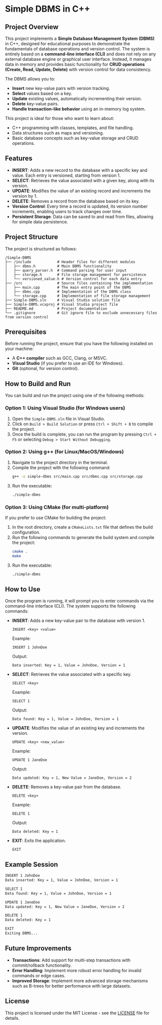 
# Simple DBMS in C++

## Project Overview

This project implements a **Simple Database Management System (DBMS)** in C++, designed for educational purposes to demonstrate the fundamentals of database operations and version control. The system is entirely based on a **command-line interface (CLI)** and does not rely on any external database engine or graphical user interface. Instead, it manages data in memory and provides basic functionality for **CRUD operations (Create, Read, Update, Delete)** with version control for data consistency.

The DBMS allows you to:
- **Insert** new key-value pairs with version tracking.
- **Select** values based on a key.
- **Update** existing values, automatically incrementing their version.
- **Delete** key-value pairs.
- **Handle transaction-like behavior** using an in-memory log system.

This project is ideal for those who want to learn about:
- C++ programming with classes, templates, and file handling.
- Data structures such as maps and versioning.
- Basic database concepts such as key-value storage and CRUD operations.

## Features

- **INSERT**: Adds a new record to the database with a specific key and value. Each entry is versioned, starting from version 1.
- **SELECT**: Retrieves the value associated with a given key, along with its version.
- **UPDATE**: Modifies the value of an existing record and increments the version by 1.
- **DELETE**: Removes a record from the database based on its key.
- **Version Control**: Every time a record is updated, its version number increments, enabling users to track changes over time.
- **Persistent Storage**: Data can be saved to and read from files, allowing for simple data persistence.

## Project Structure

The project is structured as follows:
```
/Simple-DBMS
├── /include            # Header files for different modules
│   ├── dbms.h          # Main DBMS functionality
│   ├── query_parser.h  # Command parsing for user input
│   ├── storage.h       # File storage management for persistence
│   └── versioned_value.h # Version control for each data entry
├── /src                # Source files containing the implementation
│   ├── main.cpp        # The main entry point of the DBMS
│   ├── dbms.cpp        # Implementation of the DBMS class
│   └── storage.cpp     # Implementation of file storage management
├── Simple-DBMS.sln     # Visual Studio solution file
├── Simple-DBMS.vcxproj # Visual Studio project file
├── README.md           # Project documentation
└── .gitignore          # Git ignore file to exclude unnecessary files from version control
```

## Prerequisites

Before running the project, ensure that you have the following installed on your machine:

- A **C++ compiler** such as GCC, Clang, or MSVC.
- **Visual Studio** (if you prefer to use an IDE for Windows).
- **Git** (optional, for version control).

## How to Build and Run

You can build and run the project using one of the following methods:

### Option 1: Using Visual Studio (for Windows users)

1. Open the `Simple-DBMS.sln` file in Visual Studio.
2. Click on `Build > Build Solution` or press `Ctrl + Shift + B` to compile the project.
3. Once the build is complete, you can run the program by pressing `Ctrl + F5` or selecting `Debug > Start Without Debugging`.

### Option 2: Using g++ (for Linux/MacOS/Windows)

1. Navigate to the project directory in the terminal.
2. Compile the project with the following command:
   ```bash
   g++ -o simple-dbms src/main.cpp src/dbms.cpp src/storage.cpp
   ```
3. Run the executable:
   ```bash
   ./simple-dbms
   ```

### Option 3: Using CMake (for multi-platform)

If you prefer to use CMake for building the project:

1. In the root directory, create a `CMakeLists.txt` file that defines the build configuration.
2. Run the following commands to generate the build system and compile the project:
   ```bash
   cmake .
   make
   ```
3. Run the executable:
   ```bash
   ./simple-dbms
   ```

## How to Use

Once the program is running, it will prompt you to enter commands via the command-line interface (CLI). The system supports the following commands:

- **INSERT**: Adds a new key-value pair to the database with version 1.
  ```
  INSERT <key> <value>
  ```
  Example:
  ```
  INSERT 1 JohnDoe
  ```
  Output:
  ```
  Data inserted: Key = 1, Value = JohnDoe, Version = 1
  ```

- **SELECT**: Retrieves the value associated with a specific key.
  ```
  SELECT <key>
  ```
  Example:
  ```
  SELECT 1
  ```
  Output:
  ```
  Data found: Key = 1, Value = JohnDoe, Version = 1
  ```

- **UPDATE**: Modifies the value of an existing key and increments the version.
  ```
  UPDATE <key> <new_value>
  ```
  Example:
  ```
  UPDATE 1 JaneDoe
  ```
  Output:
  ```
  Data updated: Key = 1, New Value = JaneDoe, Version = 2
  ```

- **DELETE**: Removes a key-value pair from the database.
  ```
  DELETE <key>
  ```
  Example:
  ```
  DELETE 1
  ```
  Output:
  ```
  Data deleted: Key = 1
  ```

- **EXIT**: Exits the application.
  ```
  EXIT
  ```

## Example Session

```bash
INSERT 1 JohnDoe
Data inserted: Key = 1, Value = JohnDoe, Version = 1

SELECT 1
Data found: Key = 1, Value = JohnDoe, Version = 1

UPDATE 1 JaneDoe
Data updated: Key = 1, New Value = JaneDoe, Version = 2

DELETE 1
Data deleted: Key = 1

EXIT
Exiting DBMS...
```

## Future Improvements

- **Transactions**: Add support for multi-step transactions with commit/rollback functionality.
- **Error Handling**: Implement more robust error handling for invalid commands or edge cases.
- **Improved Storage**: Implement more advanced storage mechanisms such as B-trees for better performance with large datasets.

## License

This project is licensed under the MIT License - see the [LICENSE](LICENSE) file for details.
